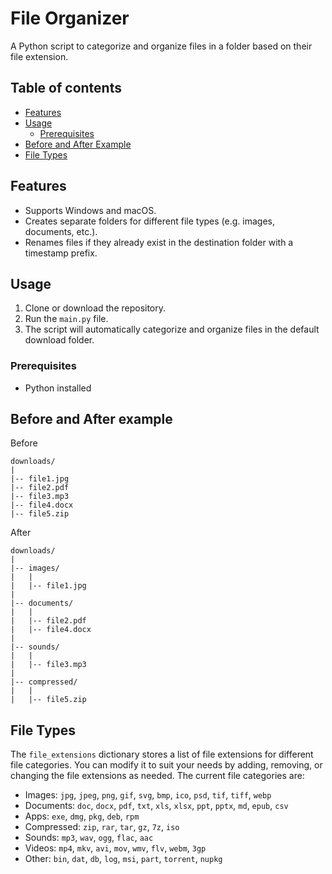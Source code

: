# File Organizer

A Python script to categorize and organize files in a folder based on their file extension.

## Table of contents

*   [Features](#features)
*   [Usage](#usage)
    *   [Prerequisites](#prerequisites)
*   [Before and After Example](#before-and-after-example)
*   [File Types](#file-types)
## Features

*   Supports Windows and macOS.
*   Creates separate folders for different file types (e.g. images, documents, etc.).
*   Renames files if they already exist in the destination folder with a timestamp prefix.

## Usage

1.  Clone or download the repository.
2.  Run the `main.py` file.
3.  The script will automatically categorize and organize files in the default download folder.

### Prerequisites

*   Python installed

## Before and After example
 
Before 

```
downloads/
|
|-- file1.jpg
|-- file2.pdf
|-- file3.mp3
|-- file4.docx
|-- file5.zip

```

After

```
downloads/
|
|-- images/
|   |
|   |-- file1.jpg
|
|-- documents/
|   |
|   |-- file2.pdf
|   |-- file4.docx
|
|-- sounds/
|   |
|   |-- file3.mp3
|
|-- compressed/
|   |
|   |-- file5.zip
```

## File Types

The `file_extensions` dictionary stores a list of file extensions for different file categories. You can modify it to suit your needs by adding, removing, or changing the file extensions as needed. 
The current file categories are:

*   Images: `jpg`, `jpeg`, `png`, `gif`, `svg`, `bmp`, `ico`, `psd`, `tif`, `tiff`, `webp`
*   Documents: `doc`, `docx`, `pdf`, `txt`, `xls`, `xlsx`, `ppt`, `pptx`, `md`, `epub`, `csv`
*   Apps: `exe`, `dmg`, `pkg`, `deb`, `rpm`
*   Compressed: `zip`, `rar`, `tar`, `gz`, `7z`, `iso`
*   Sounds: `mp3`, `wav`, `ogg`, `flac`, `aac`
*   Videos: `mp4`, `mkv`, `avi`, `mov`, `wmv`, `flv`, `webm`, `3gp`
*   Other: `bin`, `dat`, `db`, `log`, `msi`, `part`, `torrent`, `nupkg`


